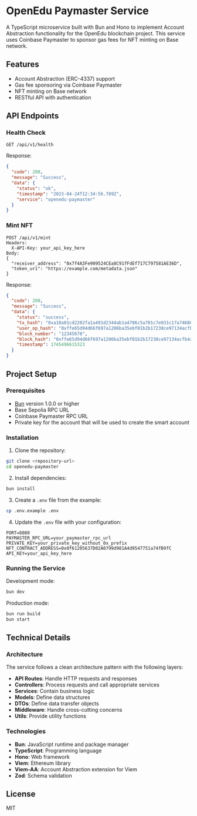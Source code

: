 # OpenEdu Paymaster Service

A TypeScript microservice built with Bun and Hono to implement Account Abstraction functionality for the OpenEdu blockchain project. This service uses Coinbase Paymaster to sponsor gas fees for NFT minting on Base network.

## Features

- Account Abstraction (ERC-4337) support
- Gas fee sponsoring via Coinbase Paymaster
- NFT minting on Base network
- RESTful API with authentication

## API Endpoints

### Health Check

```
GET /api/v1/health
```

Response:
```json
{
  "code": 200,
  "message": "Success",
  "data": {
    "status": "ok",
    "timestamp": "2023-04-24T12:34:56.789Z",
    "service": "openedu-paymaster"
  }
}
```

### Mint NFT

```
POST /api/v1/mint
Headers:
  X-API-Key: your_api_key_here
Body:
{
  "receiver_address": "0x7f4A3Fe909524CEa8C91fFdEf717C797581AE36D",
  "token_uri": "https://example.com/metadata.json"
}
```

Response:
```json
{
  "code": 200,
  "message": "Success",
  "data": {
    "status": "success",
    "tx_hash": "0xa18a01cd2202fa1a491d2344ab1a4786c5a701c7e031c17a74680e0769b60817",
    "user_op_hash": "0xffe65d94d66f697a1206ba35ebf01b2b17238ce97134acfb4ae278a32a8bddc4",
    "block_number": "12345678",
    "block_hash": "0xffe65d94d66f697a1206ba35ebf01b2b17238ce97134acfb4ae278a32a8bddc4",
    "timestamp": 1745496615323
  }
}
```

## Project Setup

### Prerequisites

- [Bun](https://bun.sh/) version 1.0.0 or higher
- Base Sepolia RPC URL
- Coinbase Paymaster RPC URL
- Private key for the account that will be used to create the smart account

### Installation

1. Clone the repository:
```bash
git clone <repository-url>
cd openedu-paymaster
```

2. Install dependencies:
```bash
bun install
```

3. Create a `.env` file from the example:
```bash
cp .env.example .env
```

4. Update the `.env` file with your configuration:
```
PORT=8080
PAYMASTER_RPC_URL=your_paymaster_rpc_url
PRIVATE_KEY=your_private_key_without_0x_prefix
NFT_CONTRACT_ADDRESS=0x0f61205637D02A0799d981A4d9547751a74fB9fC
API_KEY=your_api_key_here
```

### Running the Service

Development mode:
```bash
bun dev
```

Production mode:
```bash
bun run build
bun start
```

## Technical Details

### Architecture

The service follows a clean architecture pattern with the following layers:
- **API Routes**: Handle HTTP requests and responses
- **Controllers**: Process requests and call appropriate services
- **Services**: Contain business logic
- **Models**: Define data structures
- **DTOs**: Define data transfer objects
- **Middleware**: Handle cross-cutting concerns
- **Utils**: Provide utility functions

### Technologies

- **Bun**: JavaScript runtime and package manager
- **TypeScript**: Programming language
- **Hono**: Web framework
- **Viem**: Ethereum library
- **Viem-AA**: Account Abstraction extension for Viem
- **Zod**: Schema validation

## License

MIT
